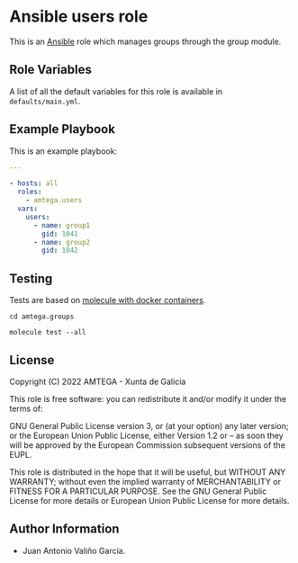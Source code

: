 # Ansible users role

This is an [Ansible](http://www.ansible.com) role which manages groups through the group module.

## Role Variables

A list of all the default variables for this role is available in `defaults/main.yml`.

## Example Playbook

This is an example playbook:

```yaml
---

- hosts: all
  roles:
    - amtega.users
  vars:    
    users:
      - name: group1
        gid: 1041
      - name: group2
        gid: 1042
```

## Testing

Tests are based on [molecule with docker containers](https://molecule.readthedocs.io/en/latest/installation.html).

```shell
cd amtega.groups

molecule test --all
```

## License

Copyright (C) 2022 AMTEGA - Xunta de Galicia

This role is free software: you can redistribute it and/or modify it under the terms of:

GNU General Public License version 3, or (at your option) any later version; or the European Union Public License, either Version 1.2 or – as soon they will be approved by the European Commission ­subsequent versions of the EUPL.

This role is distributed in the hope that it will be useful, but WITHOUT ANY WARRANTY; without even the implied warranty of MERCHANTABILITY or FITNESS FOR A PARTICULAR PURPOSE.  See the GNU General Public License for more details or European Union Public License for more details.

## Author Information

- Juan Antonio Valiño García.
